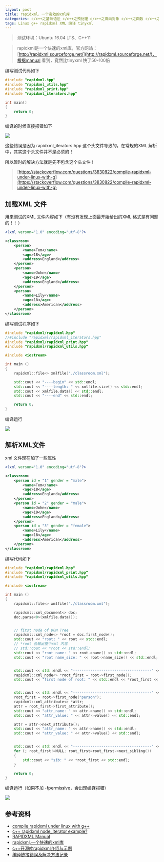 ```yaml
---
layout: post
title: rapidxml，一个高效的xml库
categories: c/c++之基础语法 c/c++之预处理 c/c++之面向对象 c/c++之函数 c/c++之指针与内存
tags: Linux g++ rapidxml XML 编译 tinyxml
---
```


>测试环境：Ubuntu 16.04 LTS、C++11

>rapidxml是一个快速的xml库，官方网站：[http://rapidxml.sourceforge.net/](http://rapidxml.sourceforge.net/)，根据manual 看到，竟然比tinyxml 快了50-100倍

编写测试代码如下

```c++
#include "rapidxml.hpp"
#include "rapidxml_utils.hpp"
#include "rapidxml_print.hpp"
#include "rapidxml_iterators.hpp"

int main()
{
    return 0;
}
```

编译的时候直接报错如下

![](../media/image/2019-11-02/01.png)

这些错误是因为 rapidxml_iterators.hpp 这个头文件导致的。在常规的XML 解析中，其实这个头文件并不是必须的！

所以暂时的解决方法就是先不包含这个头文件！

>[https://stackoverflow.com/questions/3830822/compile-rapidxml-under-linux-with-g](https://stackoverflow.com/questions/3830822/compile-rapidxml-under-linux-with-g)

## 加载XML 文件

用来测试的XML 文件内容如下（有没有发现上面最开始给出的XML 格式是有问题的！！）

```xml
<?xml verson="1.0" encoding="utf-8"?>

<classroom>
    <person>
        <name>Tom</name>
        <age>18</age>
        <address>England</address>
    </person>
    <person>
        <name>John</name>
        <age>19</age>
        <address>England</address>
    </person>
    <person>
        <name>Lily</name>
        <age>18</age>
        <address>American</address>
    </person>
</classroom>
```

编写测试程序如下

```c++
#include "rapidxml/rapidxml.hpp"
//#include "rapidxml/rapidxml_iterators.hpp"
#include "rapidxml/rapidxml_print.hpp"
#include "rapidxml/rapidxml_utils.hpp"

#include <iostream>

int main ()
{
    rapidxml::file<> xmlfile("./classroom.xml");

    std::cout << "----begin" << std::endl;
    std::cout << "----length: " << xmlfile.size() << std::endl;
    std::cout << xmlfile.data() << std::endl;
    std::cout << "----end" << std::endl;

    return 0;
}
```

编译运行

![](../media/image/2019-11-02/02.png)

## 解析XML文件

xml 文件现在加了一些属性

```xml
<?xml verson="1.0" encoding="utf-8"?>

<classroom>
    <person id = "1" gender = "male">
        <name>Tom</name>
        <age>18</age>
        <address>England</address>
    </person>
    <person id = "2" gender = "male">
        <name>John</name>
        <age>19</age>
        <address>England</address>
    </person>
    <person id = "3" gender = "female">
        <name>Lily</name>
        <age>18</age>
        <address>American</address>
    </person>
</classroom>

```

编写代码如下

```c++
#include "rapidxml/rapidxml.hpp"
#include "rapidxml/rapidxml_print.hpp"
#include "rapidxml/rapidxml_utils.hpp"

#include <iostream>

int main ()
{
    rapidxml::file<> xmlfile("./classroom.xml");

    rapidxml::xml_document<> doc;
    doc.parse<0>(xmlfile.data());


    // fitst node of DOM Tree
    rapidxml::xml_node<> *root = doc.first_node();
    std::cout << "root: " << root << std::endl;
    // *root 会输出整个xml 内容
    // std::cout << *root << std::endl;
    std::cout << "root name: " << root->name() << std::endl;
    std::cout << "root name_size: " << root->name_size() << std::endl;


    std::cout << std::endl << "------------------------------------" << std::endl;
    rapidxml::xml_node<> *root_first = root->first_node();
    std::cout << "first node of root: " << std::endl << *root_first << std::endl;


    std::cout << std::endl << "------------------------------------" << std::endl;
    root_first = root->first_node("person");
    rapidxml::xml_attribute<> *attr;
    attr = root_first->first_attribute();
    std::cout << "attr_name: " << attr->name() << std::endl;
    std::cout << "attr_value: " << attr->value() << std::endl;

    attr = attr->next_attribute();
    std::cout << "attr_name: " << attr->name() << std::endl;
    std::cout << "attr_value: " << attr->value() << std::endl;


    std::cout << std::endl << "------------------------------------" << std::endl;
    for (; root_first!=NULL; root_first=root_first->next_sibling())
    {
        std::cout << "sib: " << *root_first << std::endl;
    }

    return 0;
}
```

编译运行（如果不加 -fpermissive，会出现编译报错）

![](../media/image/2019-11-02/03.png)

## 参考资料

* [compile rapidxml under linux with g++](https://stackoverflow.com/questions/3830822/compile-rapidxml-under-linux-with-g)
* [c++ rapidxml node_iterator example?](https://stackoverflow.com/questions/2104523/c-rapidxml-node-iterator-example)
* [RAPIDXML Manual](http://rapidxml.sourceforge.net/manual.html)
* [rapidxml,一个快速的xml库](https://www.cnblogs.com/lancidie/archive/2013/04/13/3019527.html)
* [c++开源库rapidxml介绍与示例](https://blog.csdn.net/v_xchen_v/article/details/75634273)
* [编译链接错误及解决方法记录](https://blog.csdn.net/woxiwangxuehaocpp/article/details/43764811)